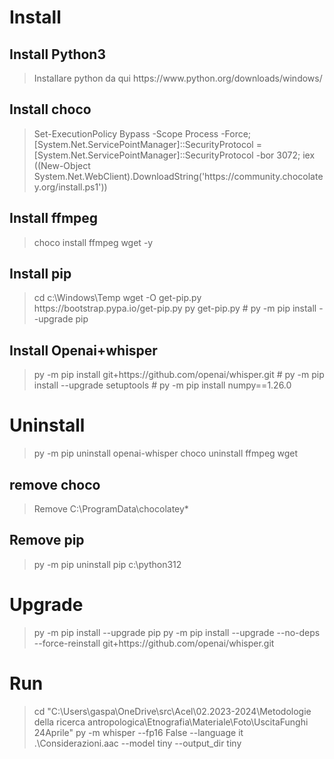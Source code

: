 # Install

## Install Python3
<blockquote>
Installare python da qui https://www.python.org/downloads/windows/
</blockquote>

## Install choco
<blockquote>
Set-ExecutionPolicy Bypass -Scope Process -Force; [System.Net.ServicePointManager]::SecurityProtocol = [System.Net.ServicePointManager]::SecurityProtocol -bor 3072; iex ((New-Object System.Net.WebClient).DownloadString('https://community.chocolatey.org/install.ps1'))
</blockquote>

## Install ffmpeg
<blockquote>
choco install ffmpeg wget -y
</blockquote>

## Install pip
<blockquote>
cd c:\Windows\Temp
wget -O get-pip.py https://bootstrap.pypa.io/get-pip.py
py get-pip.py
# py -m pip install --upgrade pip
</blockquote>

## Install Openai+whisper
<blockquote>
py -m pip install git+https://github.com/openai/whisper.git
# py -m pip install --upgrade setuptools
# py -m pip install numpy==1.26.0
</blockquote>


# Uninstall
<blockquote>
py -m pip uninstall openai-whisper
choco uninstall ffmpeg wget
</blockquote>

## remove choco

<blockquote>
Remove C:\ProgramData\chocolatey*
</blockquote>

## Remove pip
<blockquote>
py -m pip uninstall pip
c:\python312
</blockquote>

# Upgrade
<blockquote>
py -m pip install --upgrade pip
py -m pip install --upgrade --no-deps --force-reinstall git+https://github.com/openai/whisper.git
</blockquote>

# Run
<blockquote>
cd "C:\Users\gaspa\OneDrive\src\Acel\02.2023-2024\Metodologie della ricerca antropologica\Etnografia\Materiale\Foto\UscitaFunghi 24Aprile"
py -m whisper --fp16 False --language it .\Considerazioni.aac --model tiny --output_dir tiny
</blockquote>